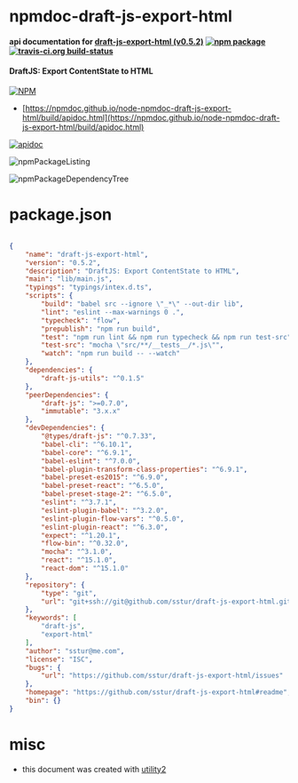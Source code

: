 # npmdoc-draft-js-export-html

#### api documentation for  [draft-js-export-html (v0.5.2)](https://github.com/sstur/draft-js-export-html#readme)  [![npm package](https://img.shields.io/npm/v/npmdoc-draft-js-export-html.svg?style=flat-square)](https://www.npmjs.org/package/npmdoc-draft-js-export-html) [![travis-ci.org build-status](https://api.travis-ci.org/npmdoc/node-npmdoc-draft-js-export-html.svg)](https://travis-ci.org/npmdoc/node-npmdoc-draft-js-export-html)

#### DraftJS: Export ContentState to HTML

[![NPM](https://nodei.co/npm/draft-js-export-html.png?downloads=true&downloadRank=true&stars=true)](https://www.npmjs.com/package/draft-js-export-html)

- [https://npmdoc.github.io/node-npmdoc-draft-js-export-html/build/apidoc.html](https://npmdoc.github.io/node-npmdoc-draft-js-export-html/build/apidoc.html)

[![apidoc](https://npmdoc.github.io/node-npmdoc-draft-js-export-html/build/screenCapture.buildCi.browser.%252Ftmp%252Fbuild%252Fapidoc.html.png)](https://npmdoc.github.io/node-npmdoc-draft-js-export-html/build/apidoc.html)

![npmPackageListing](https://npmdoc.github.io/node-npmdoc-draft-js-export-html/build/screenCapture.npmPackageListing.svg)

![npmPackageDependencyTree](https://npmdoc.github.io/node-npmdoc-draft-js-export-html/build/screenCapture.npmPackageDependencyTree.svg)



# package.json

```json

{
    "name": "draft-js-export-html",
    "version": "0.5.2",
    "description": "DraftJS: Export ContentState to HTML",
    "main": "lib/main.js",
    "typings": "typings/intex.d.ts",
    "scripts": {
        "build": "babel src --ignore \"_*\" --out-dir lib",
        "lint": "eslint --max-warnings 0 .",
        "typecheck": "flow",
        "prepublish": "npm run build",
        "test": "npm run lint && npm run typecheck && npm run test-src",
        "test-src": "mocha \"src/**/__tests__/*.js\"",
        "watch": "npm run build -- --watch"
    },
    "dependencies": {
        "draft-js-utils": "^0.1.5"
    },
    "peerDependencies": {
        "draft-js": ">=0.7.0",
        "immutable": "3.x.x"
    },
    "devDependencies": {
        "@types/draft-js": "^0.7.33",
        "babel-cli": "^6.10.1",
        "babel-core": "^6.9.1",
        "babel-eslint": "^7.0.0",
        "babel-plugin-transform-class-properties": "^6.9.1",
        "babel-preset-es2015": "^6.9.0",
        "babel-preset-react": "^6.5.0",
        "babel-preset-stage-2": "^6.5.0",
        "eslint": "^3.7.1",
        "eslint-plugin-babel": "^3.2.0",
        "eslint-plugin-flow-vars": "^0.5.0",
        "eslint-plugin-react": "^6.3.0",
        "expect": "^1.20.1",
        "flow-bin": "^0.32.0",
        "mocha": "^3.1.0",
        "react": "^15.1.0",
        "react-dom": "^15.1.0"
    },
    "repository": {
        "type": "git",
        "url": "git+ssh://git@github.com/sstur/draft-js-export-html.git"
    },
    "keywords": [
        "draft-js",
        "export-html"
    ],
    "author": "sstur@me.com",
    "license": "ISC",
    "bugs": {
        "url": "https://github.com/sstur/draft-js-export-html/issues"
    },
    "homepage": "https://github.com/sstur/draft-js-export-html#readme",
    "bin": {}
}
```



# misc
- this document was created with [utility2](https://github.com/kaizhu256/node-utility2)
